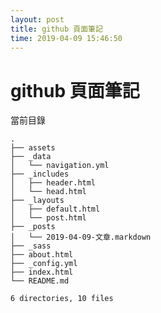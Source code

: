 ```yaml
---
layout: post
title: github 頁面筆記
time: 2019-04-09 15:46:50
---
```

# github 頁面筆記

當前目錄

    .
    ├── assets
    ├── _data
    │   └── navigation.yml
    ├── _includes
    │   ├── header.html
    │   └── head.html
    ├── _layouts
    │   ├── default.html
    │   └── post.html
    ├── _posts
    │   └── 2019-04-09-文章.markdown
    ├── _sass
    ├── about.html
    ├── _config.yml
    ├── index.html
    └── README.md

    6 directories, 10 files

